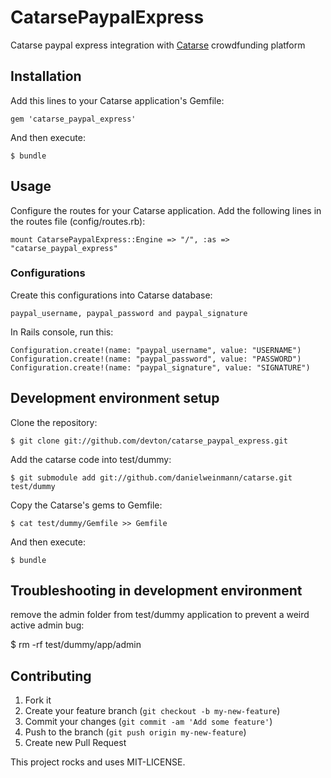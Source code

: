 # CatarsePaypalExpress

Catarse paypal express integration with [Catarse](http://github.com/danielweinmann/catarse) crowdfunding platform

## Installation

Add this lines to your Catarse application's Gemfile:

    gem 'catarse_paypal_express'

And then execute:

    $ bundle

## Usage

Configure the routes for your Catarse application. Add the following lines in the routes file (config/routes.rb):

    mount CatarsePaypalExpress::Engine => "/", :as => "catarse_paypal_express"

### Configurations

Create this configurations into Catarse database:

    paypal_username, paypal_password and paypal_signature

In Rails console, run this:

    Configuration.create!(name: "paypal_username", value: "USERNAME")
    Configuration.create!(name: "paypal_password", value: "PASSWORD")
    Configuration.create!(name: "paypal_signature", value: "SIGNATURE")

## Development environment setup

Clone the repository:

    $ git clone git://github.com/devton/catarse_paypal_express.git

Add the catarse code into test/dummy:

    $ git submodule add git://github.com/danielweinmann/catarse.git test/dummy

Copy the Catarse's gems to Gemfile:

    $ cat test/dummy/Gemfile >> Gemfile

And then execute:

    $ bundle

## Troubleshooting in development environment

remove the admin folder from test/dummy application to prevent a weird active admin bug:

  $ rm -rf test/dummy/app/admin

## Contributing

1. Fork it
2. Create your feature branch (`git checkout -b my-new-feature`)
3. Commit your changes (`git commit -am 'Add some feature'`)
4. Push to the branch (`git push origin my-new-feature`)
5. Create new Pull Request


This project rocks and uses MIT-LICENSE.
